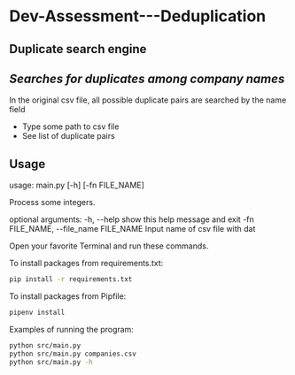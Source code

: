 # Dev-Assessment---Deduplication
## Duplicate search engine
## _Searches for duplicates among company names_


In the original csv file, all possible duplicate pairs are searched by the name field

- Type some path to csv file
- See list of duplicate pairs

## Usage

usage: main.py [-h] [-fn FILE_NAME]

Process some integers.

optional arguments:
  -h, --help            show this help message and exit
  -fn FILE_NAME, --file_name FILE_NAME
                        Input name of csv file with dat

Open your favorite Terminal and run these commands.

To install packages from requirements.txt:

```sh
pip install -r requirements.txt
```

To install packages from Pipfile:

```sh
pipenv install
```

Examples of running the program:

```sh
python src/main.py
python src/main.py companies.csv
python src/main.py -h
```

